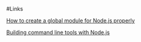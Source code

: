 
#Links

[How to create a global module for Node.js properly](https://ourcodeworld.com/articles/read/393/how-to-create-a-global-module-for-node-js-properly)

[Building command line tools with Node.js](https://blog.developer.atlassian.com/scripting-with-node/#prompting-for-user-input)

